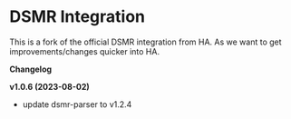 # DSMR Integration

This is a fork of the official DSMR integration from HA.
As we want to get improvements/changes quicker into HA.

__Changelog__

**v1.0.6 (2023-08-02)**
* update dsmr-parser to v1.2.4